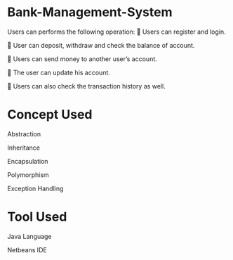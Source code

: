 # Bank-Management-System
Users can performs the following operation: 
 Users can register and login. 

 User can deposit, withdraw and check the balance of account. 

 Users can send money to another user’s account. 

 The user can update his account. 

 Users can also check the transaction history as well.

# Concept Used
Abstraction

Inheritance

Encapsulation

Polymorphism

Exception Handling

# Tool Used
Java Language

Netbeans IDE

